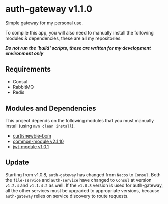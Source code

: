 # auth-gateway v1.1.0 

Simple gateway for my personal use.

To compile this app, you will also need to manually install the following modules & dependencies, these are all my repositories.

***Do not run the 'build' scripts, these are written for my development environment only***

## Requirements 

- Consul 
- RabbitMQ
- Redis

## Modules and Dependencies

This project depends on the following modules that you must manually install (using `mvn clean install`).

- [curtisnewbie-bom](https://github.com/CurtisNewbie/curtisnewbie-bom)
- [common-module v2.1.10](https://github.com/CurtisNewbie/common-module/tree/v2.1.10)
- [jwt-module v1.0.1](https://github.com/CurtisNewbie/jwt-module/tree/v1.0.1)

## Update

Starting from v1.0.8, `auth-gateway` has changed from `Nacos` to `Consul`. Both the `file-service` and `auth-service` have changed to `Consul` at version `v1.2.4` and `v1.1.4.2` as well. If the `v1.0.8` version is used for auth-gateway, all the other services must be upgraded to appropriate versions, because `auth-gateway` relies on service discovery to route requests.
